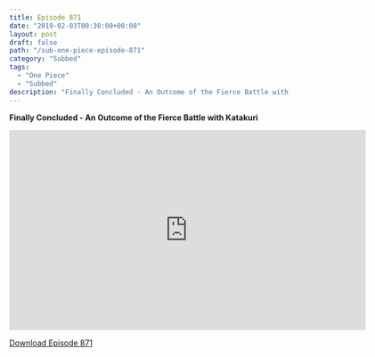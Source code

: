 ```yaml
---
title: Episode 871
date: "2019-02-03T00:30:00+00:00"
layout: post
draft: false
path: "/sub-one-piece-episode-871"
category: "Subbed"
tags:
  - "One Piece"
  - "Subbed"
description: "Finally Concluded - An Outcome of the Fierce Battle with Katakuri"
---
```


**Finally Concluded - An Outcome of the Fierce Battle with Katakuri**

<iframe width="640" height="360" src="https://www.rapidvideo.com/e/G6FRPHDX5W" frameborder="0" marginwidth=0 marginheight=0 scrolling=no allowfullscreen></iframe>

<a href="http://ouo.io/qs/eCodkFEQ?s=https://rapidvid.to/d/https://www.rapidvideo.com/e/G6FRPHDX5W">Download Episode 871</a>
